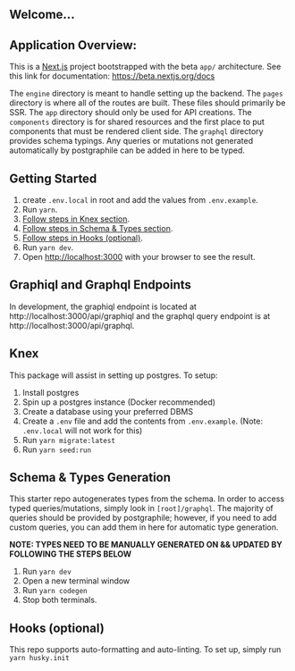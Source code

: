 ## Welcome...

## Application Overview:

This is a [Next.js](https://nextjs.org/) project bootstrapped with the beta `app/` architecture.
See this link for documentation: https://beta.nextjs.org/docs

The `engine` directory is meant to handle setting up the backend.
The `pages` directory is where all of the routes are built. These files should primarily be SSR.
The `app` directory should only be used for API creations.
The `components` directory is for shared resources and the first place to put components that must be rendered client side.
The `graphql` directory provides schema typings. Any queries or mutations not generated automatically by postgraphile can be added in here to be typed.

## Getting Started

1. create `.env.local` in root and add the values from `.env.example`.
2. Run `yarn`.
3. [Follow steps in Knex section](#knex).
4. [Follow steps in Schema & Types section](#schema--types-generation).
5. [Follow steps in Hooks (optional)](#hooks-optional).
5. Run `yarn dev`.
6. Open [http://localhost:3000](http://localhost:3000) with your browser to see the result.

## Graphiql and Graphql Endpoints

In development, the graphiql endpoint is located at http://localhost:3000/api/graphiql and the graphql query endpoint is at http://localhost:3000/api/graphql.

## Knex

This package will assist in setting up postgres.
To setup:

1. Install postgres
2. Spin up a postgres instance (Docker recommended)
3. Create a database using your preferred DBMS
4. Create a `.env` file and add the contents from `.env.example`. (Note: `.env.local` will not work for this)
5. Run `yarn migrate:latest`
6. Run `yarn seed:run`

## Schema & Types Generation

This starter repo autogenerates types from the schema. In order to access typed queries/mutations, simply look in `[root]/graphql`. The majority of queries should be provided by postgraphile; however, if you need to add custom queries, you can add them in here for automatic type generation. 

**NOTE: TYPES NEED TO BE MANUALLY GENERATED ON && UPDATED BY FOLLOWING THE STEPS BELOW**

1. Run `yarn dev`
2. Open a new terminal window
3. Run `yarn codegen`
4. Stop both terminals.

## Hooks (optional)

This repo supports auto-formatting and auto-linting. To set up, simply run `yarn husky.init`

